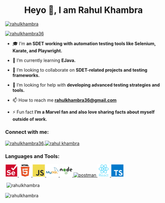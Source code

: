 <h1 align="center">Heyo 👋, I am Rahul Khambra</h1>
<p align="left"> 
  <a href="https://github.com/ryo-ma/github-profile-trophy">
    <img src="https://github-profile-trophy.vercel.app/?username=rahulkhambra" alt="rahulkhambra" />
  </a> 
</p>

<p align="left"> 
  <a href="https://twitter.com/rahulkhambra36" target="blank">
    <img src="https://img.shields.io/twitter/follow/rahulkhambra36?logo=twitter&style=for-the-badge" alt="rahulkhambra36" />
  </a> 
</p>

- 🎓 I’m **an SDET working with automation testing tools like Selenium, Karate, and Playwright.**

- 🌱 I’m currently learning **EJava.**

- 👯 I’m looking to collaborate on **SDET-related projects and testing frameworks.**

- 🤝 I’m looking for help with **developing advanced testing strategies and tools.**

- 📫 How to reach me **rahulkhambra36@gmail.com**

- ⚡ Fun fact **I’m a Marvel fan and also love sharing facts about myself outside of work.**

<h3 align="left">Connect with me:</h3>
<p align="left">
  <a href="https://twitter.com/rahulkhambra36" target="blank">
    <img align="center" src="https://raw.githubusercontent.com/rahuldkjain/github-profile-readme-generator/master/src/images/icons/Social/twitter.svg" alt="rahulkhambra36" height="30" width="40" />
  </a>
  <a href="https://linkedin.com/in/rahulkhambra" target="blank">
    <img align="center" src="https://raw.githubusercontent.com/rahuldkjain/github-profile-readme-generator/master/src/images/icons/Social/linked-in-alt.svg" alt="rahul khambra" height="30" width="40" />
  </a>
</p>

<h3 align="left">Languages and Tools:</h3>
<p align="left"> 
  <a href="https://www.selenium.dev/" target="_blank" rel="noreferrer"> 
    <img src="https://raw.githubusercontent.com/devicons/devicon/master/icons/selenium/selenium-original.svg" alt="selenium" width="40" height="40"/> 
  </a> 
  <a href="https://www.w3.org/html/" target="_blank" rel="noreferrer"> 
    <img src="https://raw.githubusercontent.com/devicons/devicon/master/icons/html5/html5-original-wordmark.svg" alt="html5" width="40" height="40"/> 
  </a> 
  <a href="https://developer.mozilla.org/en-US/docs/Web/JavaScript" target="_blank" rel="noreferrer"> 
    <img src="https://raw.githubusercontent.com/devicons/devicon/master/icons/javascript/javascript-original.svg" alt="javascript" width="40" height="40"/> 
  </a> 
  <a href="https://www.mysql.com/" target="_blank" rel="noreferrer"> 
    <img src="https://raw.githubusercontent.com/devicons/devicon/master/icons/mysql/mysql-original-wordmark.svg" alt="mysql" width="40" height="40"/> 
  </a> 
  <a href="https://nodejs.org" target="_blank" rel="noreferrer"> 
    <img src="https://raw.githubusercontent.com/devicons/devicon/master/icons/nodejs/nodejs-original-wordmark.svg" alt="nodejs" width="40" height="40"/> 
  </a> 
  <a href="https://postman.com" target="_blank" rel="noreferrer"> 
    <img src="https://www.vectorlogo.zone/logos/getpostman/getpostman-icon.svg" alt="postman" width="40" height="40"/> 
  </a> 
  <a href="https://reactjs.org/" target="_blank" rel="noreferrer"> 
    <img src="https://raw.githubusercontent.com/devicons/devicon/master/icons/react/react-original-wordmark.svg" alt="react" width="40" height="40"/> 
  </a> 
  <a href="https://www.typescriptlang.org/" target="_blank" rel="noreferrer"> 
    <img src="https://raw.githubusercontent.com/devicons/devicon/master/icons/typescript/typescript-original.svg" alt="typescript" width="40" height="40"/> 
  </a> 
</p>

<p>&nbsp;<img align="center" src="https://github-readme-stats.vercel.app/api?username=rahulkhambra&show_icons=true&locale=en" alt="rahulkhambra" /></p>

<p><img align="center" src="https://github-readme-streak-stats.herokuapp.com/?user=rahulkhambra&" alt="rahulkhambra" /></p>
